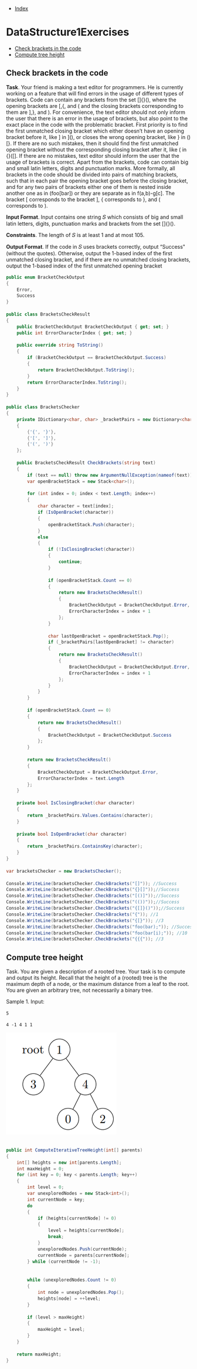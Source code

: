 * [Index](https://github.com/KiraDiShira/AlgorithmsAndDataStructures/blob/master/README.md#project-title)

# DataStructure1Exercises

* [Check brackets in the code](#check-brackets-in-the-code)
* [Compute tree height](#compute-tree-height)

## Check brackets in the code

**Task**. Your friend is making a text editor for programmers. He is currently working on a feature that will find errors in the usage of different types of brackets. Code can contain any brackets from the set []{}(), where the opening brackets are [,{, and ( and the closing brackets corresponding to them are ],}, and ). For convenience, the text editor should not only inform the user that there is an error in the usage of brackets, but also point to the exact place in the code with the problematic bracket. First priority is to find the first unmatched closing bracket which either doesn’t have an opening bracket before it, like ] in ](), or closes the wrong opening bracket, like } in ()[}. If there are no such mistakes, then it should find the first unmatched opening bracket without the corresponding closing bracket after it, like ( in {}([]. If there are no mistakes, text editor should inform the user that the usage of brackets is correct. Apart from the brackets, code can contain big and small latin letters, digits and punctuation marks. More formally, all brackets in the code should be divided into pairs of matching brackets, such that in each pair the opening bracket goes before the closing bracket, and for any two pairs of brackets either one of them is nested inside another one as in (foo[bar]) or they are separate as in f(a,b)-g[c]. The bracket [ corresponds to the bracket ], { corresponds to }, and ( corresponds to ).

**Input Format**. Input contains one string 𝑆 which consists of big and small latin letters, digits, punctuation marks and brackets from the set []{}().

**Constraints**. The length of 𝑆 is at least 1 and at most 105.

**Output Format**. If the code in 𝑆 uses brackets correctly, output “Success" (without the quotes). Otherwise, output the 1-based index of the first unmatched closing bracket, and if there are no unmatched closing brackets, output the 1-based index of the first unmatched opening bracket


```c#
public enum BracketCheckOutput
{
    Error,
    Success
}

public class BracketsCheckResult
{
    public BracketCheckOutput BracketCheckOutput { get; set; }
    public int ErrorCharacterIndex { get; set; }

    public override string ToString()
    {
        if (BracketCheckOutput == BracketCheckOutput.Success)
        {
            return BracketCheckOutput.ToString();
        }
        return ErrorCharacterIndex.ToString();
    }
}

public class BracketsChecker
{
    private IDictionary<char, char> _bracketPairs = new Dictionary<char, char>()
    {
        {'{', '}'},
        {'[', ']'},
        {'(', ')'}
    };

    public BracketsCheckResult CheckBrackets(string text)
    {
        if (text == null) throw new ArgumentNullException(nameof(text));
        var openBracketStack = new Stack<char>();

        for (int index = 0; index < text.Length; index++)
        {
            char character = text[index];
            if (IsOpenBracket(character))
            {
                openBracketStack.Push(character);
            }
            else
            {
                if (!IsClosingBracket(character))
                {
                    continue;
                }

                if (openBracketStack.Count == 0)
                {
                    return new BracketsCheckResult()
                    {
                        BracketCheckOutput = BracketCheckOutput.Error,
                        ErrorCharacterIndex = index + 1
                    };
                }

                char lastOpenBracket = openBracketStack.Pop();
                if (_bracketPairs[lastOpenBracket] != character)
                {
                    return new BracketsCheckResult()
                    {
                        BracketCheckOutput = BracketCheckOutput.Error,
                        ErrorCharacterIndex = index + 1
                    };
                }
            }
        }

        if (openBracketStack.Count == 0)
        {
            return new BracketsCheckResult()
            {
                BracketCheckOutput = BracketCheckOutput.Success
            };
        }

        return new BracketsCheckResult()
        {
            BracketCheckOutput = BracketCheckOutput.Error,
            ErrorCharacterIndex = text.Length
        };
    }

    private bool IsClosingBracket(char character)
    {
        return _bracketPairs.Values.Contains(character);
    }

    private bool IsOpenBracket(char character)
    {
        return _bracketPairs.ContainsKey(character);
    }
}

var bracketsChecker = new BracketsChecker();

Console.WriteLine(bracketsChecker.CheckBrackets("[]")); //Success
Console.WriteLine(bracketsChecker.CheckBrackets("{}[]"));//Success
Console.WriteLine(bracketsChecker.CheckBrackets("[()]"));//Success
Console.WriteLine(bracketsChecker.CheckBrackets("(())"));//Success
Console.WriteLine(bracketsChecker.CheckBrackets("{[]}()"));//Success
Console.WriteLine(bracketsChecker.CheckBrackets("{")); //1
Console.WriteLine(bracketsChecker.CheckBrackets("{[}")); //3
Console.WriteLine(bracketsChecker.CheckBrackets("foo(bar);")); //Success
Console.WriteLine(bracketsChecker.CheckBrackets("foo(bar[i);")); //10
Console.WriteLine(bracketsChecker.CheckBrackets("{{{")); //3

```

## Compute tree height

Task. You are given a description of a rooted tree. Your task is to compute and output its height. Recall that the height of a (rooted) tree is the maximum depth of a node, or the maximum distance from a leaf to the root. You are given an arbitrary tree, not necessarily a binary tree.

Sample 1.
Input:

`5`

`4 -1 4 1 1`

<img src='https://github.com/KiraDiShira/AlgorithmsAndDataStructures/blob/master/RepoFiles/DataStructure1Exercises/Images/ds1e1.PNG' />

```c#

public int ComputeIterativeTreeHeight(int[] parents)
{
    int[] heights = new int[parents.Length];
    int maxHeight = 0;
    for (int key = 0; key < parents.Length; key++)
    {
        int level = 0;
        var unexploredNodes = new Stack<int>();
        int currentNode = key;
        do
        {
            if (heights[currentNode] != 0)
            {
                level = heights[currentNode];
                break;
            }
            unexploredNodes.Push(currentNode);
            currentNode = parents[currentNode];
        } while (currentNode != -1);

       
        while (unexploredNodes.Count != 0)
        {
            int node = unexploredNodes.Pop();
            heights[node] = ++level;
        }

        if (level > maxHeight)
        {
            maxHeight = level;
        }
    }

    return maxHeight;
}

```
